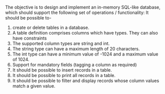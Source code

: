 The objective is to design and implement an in-memory SQL-like database, which should support the following set of operations / functionality:
It should be possible to-
1. create or delete tables in a database.
2. A table definition comprises columns which have types. They can also have constraints
3. The supported column types are string and int.
4. The string type can have a maximum length of 20 characters.
5. The int type can have a minimum value of -1024 and a maximum value of 1024.
6. Support for mandatory fields (tagging a column as required)
7. It should be possible to insert records in a table.
8. It should be possible to print all records in a table.
9. It should be possible to filter and display records whose column values match a given value.
